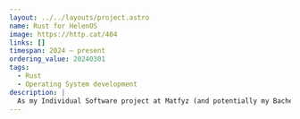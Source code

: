 ```yaml
---
layout: ../../layouts/project.astro
name: Rust for HelenOS
image: https://http.cat/404
links: []
timespan: 2024 – present
ordering_value: 20240301
tags:
  - Rust
  - Operating System development
description: |
  As my Individual Software project at Matfyz (and potentially my Bachelor's thesis), I am working on providing support for the HelenOS operating system to the Rust compiler, i.e. allow compiling Rust programs for HelenOS. I am very much in the beginning of this project and there isn't anything that I have to show yet.
---
```

